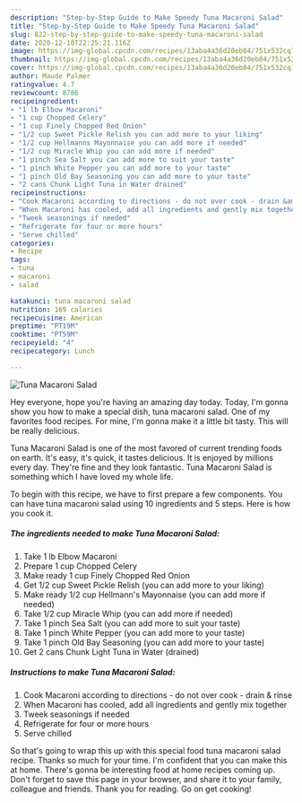 ```yaml
---
description: "Step-by-Step Guide to Make Speedy Tuna Macaroni Salad"
title: "Step-by-Step Guide to Make Speedy Tuna Macaroni Salad"
slug: 822-step-by-step-guide-to-make-speedy-tuna-macaroni-salad
date: 2020-12-10T22:25:21.116Z
image: https://img-global.cpcdn.com/recipes/13aba4a36d20eb84/751x532cq70/tuna-macaroni-salad-recipe-main-photo.jpg
thumbnail: https://img-global.cpcdn.com/recipes/13aba4a36d20eb84/751x532cq70/tuna-macaroni-salad-recipe-main-photo.jpg
cover: https://img-global.cpcdn.com/recipes/13aba4a36d20eb84/751x532cq70/tuna-macaroni-salad-recipe-main-photo.jpg
author: Maude Palmer
ratingvalue: 4.7
reviewcount: 8786
recipeingredient:
- "1 lb Elbow Macaroni"
- "1 cup Chopped Celery"
- "1 cup Finely Chopped Red Onion"
- "1/2 cup Sweet Pickle Relish you can add more to your liking"
- "1/2 cup Hellmanns Mayonnaise you can add more if needed"
- "1/2 cup Miracle Whip you can add more if needed"
- "1 pinch Sea Salt you can add more to suit your taste"
- "1 pinch White Pepper you can add more to your taste"
- "1 pinch Old Bay Seasoning you can add more to your taste"
- "2 cans Chunk Light Tuna in Water drained"
recipeinstructions:
- "Cook Macaroni according to directions - do not over cook - drain &amp; rinse"
- "When Macaroni has cooled, add all ingredients and gently mix together"
- "Tweek seasonings if needed"
- "Refrigerate for four or more hours"
- "Serve chilled"
categories:
- Recipe
tags:
- tuna
- macaroni
- salad

katakunci: tuna macaroni salad 
nutrition: 169 calories
recipecuisine: American
preptime: "PT19M"
cooktime: "PT59M"
recipeyield: "4"
recipecategory: Lunch

---
```



![Tuna Macaroni Salad](https://img-global.cpcdn.com/recipes/13aba4a36d20eb84/751x532cq70/tuna-macaroni-salad-recipe-main-photo.jpg)

Hey everyone, hope you're having an amazing day today. Today, I'm gonna show you how to make a special dish, tuna macaroni salad. One of my favorites food recipes. For mine, I'm gonna make it a little bit tasty. This will be really delicious.



Tuna Macaroni Salad is one of the most favored of current trending foods on earth. It's easy, it's quick, it tastes delicious. It is enjoyed by millions every day. They're fine and they look fantastic. Tuna Macaroni Salad is something which I have loved my whole life.


To begin with this recipe, we have to first prepare a few components. You can have tuna macaroni salad using 10 ingredients and 5 steps. Here is how you cook it.

<!--inarticleads1-->

##### The ingredients needed to make Tuna Macaroni Salad:

1. Take 1 lb Elbow Macaroni
1. Prepare 1 cup Chopped Celery
1. Make ready 1 cup Finely Chopped Red Onion
1. Get 1/2 cup Sweet Pickle Relish (you can add more to your liking)
1. Make ready 1/2 cup Hellmann&#39;s Mayonnaise (you can add more if needed)
1. Take 1/2 cup Miracle Whip (you can add more if needed)
1. Take 1 pinch Sea Salt (you can add more to suit your taste)
1. Take 1 pinch White Pepper (you can add more to your taste)
1. Take 1 pinch Old Bay Seasoning (you can add more to your taste)
1. Get 2 cans Chunk Light Tuna in Water (drained)




<!--inarticleads2-->

##### Instructions to make Tuna Macaroni Salad:

1. Cook Macaroni according to directions - do not over cook - drain &amp; rinse
1. When Macaroni has cooled, add all ingredients and gently mix together
1. Tweek seasonings if needed
1. Refrigerate for four or more hours
1. Serve chilled




So that's going to wrap this up with this special food tuna macaroni salad recipe. Thanks so much for your time. I'm confident that you can make this at home. There's gonna be interesting food at home recipes coming up. Don't forget to save this page in your browser, and share it to your family, colleague and friends. Thank you for reading. Go on get cooking!
